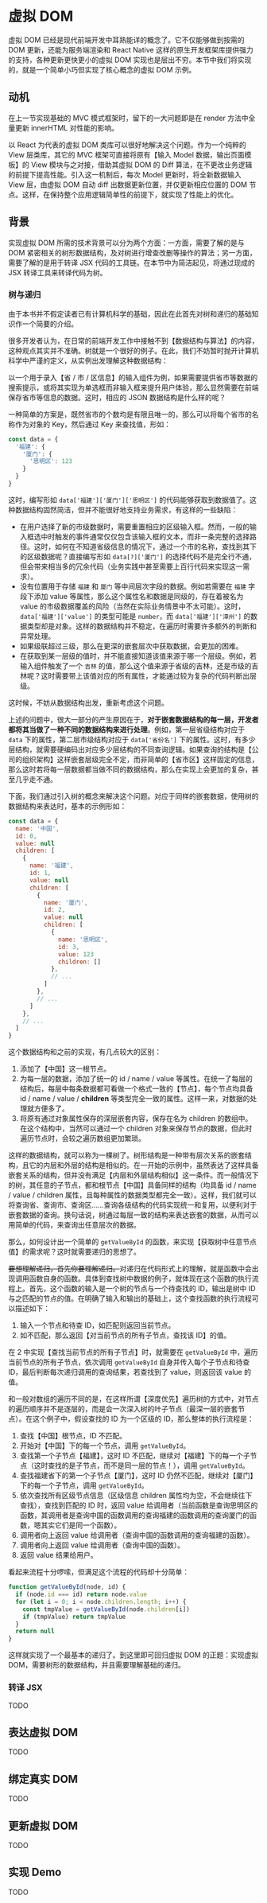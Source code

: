 # 虚拟 DOM
虚拟 DOM 已经是现代前端开发中耳熟能详的概念了。它不仅能够做到按需的 DOM 更新，还能为服务端渲染和 React Native 这样的原生开发框架库提供强力的支持，各种更新更快更小的虚拟 DOM 实现也是层出不穷。本节中我们将实现的，就是一个简单小巧但实现了核心概念的虚拟 DOM 示例。


## 动机
在上一节实现基础的 MVC 模式框架时，留下的一大问题即是在 render 方法中全量更新 innerHTML 对性能的影响。

以 React 为代表的虚拟 DOM 类库可以很好地解决这个问题。作为一个纯粹的 View 层类库，其它的 MVC 框架可直接将原有【输入 Model 数据，输出页面模板】的 View 模块与之对接，借助其虚拟 DOM 的 Diff 算法，在不更改业务逻辑的前提下提高性能。引入这一机制后，每次 Model 更新时，将全新数据输入 View 层，由虚拟 DOM 自动 diff 出数据更新位置，并仅更新相应位置的 DOM 节点。这样，在保持整个应用逻辑简单性的前提下，就实现了性能上的优化。

## 背景
实现虚拟 DOM 所需的技术背景可以分为两个方面：一方面，需要了解的是与 DOM 紧密相关的树形数据结构，及对树进行增查改删等操作的算法；另一方面，需要了解的是用于转译 JSX 代码的工具链。在本节中为简洁起见，将通过现成的 JSX 转译工具来转译代码为树。

### 树与递归
由于本书并不假定读者已有计算机科学的基础，因此在此首先对树和递归的基础知识作一个简要的介绍。

很多开发者认为，在日常的前端开发工作中接触不到【数据结构与算法】的内容，这种观点其实并不准确。树就是一个很好的例子。在此，我们不妨暂时抛开计算机科学中严谨的定义，从实例出发理解这种数据结构：

以一个用于录入【省 / 市 / 区信息】的输入组件为例，如果需要提供省市等数据的搜索提示，或将其实现为单选框而非输入框来提升用户体验，那么显然需要在前端保存省市等信息的数据。这时，相应的 JSON 数据结构是什么样的呢？

一种简单的方案是，既然省市的个数均是有限且唯一的，那么可以将每个省市的名称作为对象的 Key，然后通过 Key 来查找值，形如：

``` js
const data = {
  '福建': {
    '厦门': {
      '思明区': 123
    }
  }
}
```

这时，编写形如 `data['福建']['厦门']['思明区']` 的代码能够获取到数据值了。这种数据结构固然简洁，但并不能很好地支持业务需求，有这样的一些缺陷：

* 在用户选择了新的市级数据时，需要重置相应的区级输入框。然而，一般的输入框选中时触发的事件通常仅仅包含该输入框的文本，而非一条完整的选择路径。这时，如何在不知道省级信息的情况下，通过一个市的名称，查找到其下的区级数据呢？直接编写形如 `data[?]['厦门']` 的选择代码不是完全行不通，但会带来相当多的冗余代码（业务实践中甚至需要上百行代码来实现这一需求）。
* 没有位置用于存储 `福建` 和 `厦门` 等中间层次字段的数据。例如若需要在 `福建` 字段下添加 value 等属性，那么这个属性名和数据是同级的，存在着被名为 value 的市级数据覆盖的风险（当然在实际业务情景中不太可能）。这时，`data['福建']['value']` 的类型可能是 `number`，而 `data['福建']['漳州']` 的数据类型却是对象。这样的数据结构并不稳定，在遍历时需要许多额外的判断和异常处理。
* 如果级联超过三级，那么在更深的嵌套层次中获取数据，会更加的困难。
* 在获取到某一层级的值时，并不能直接知道该值来源于哪一个层级。例如，若输入组件触发了一个 `吉林` 的值，那么这个值来源于省级的吉林，还是市级的吉林呢？这时需要带上该值对应的所有属性，才能通过较为复杂的代码判断出层级。

这时候，不妨从数据结构出发，重新考虑这个问题。

上述的问题中，很大一部分的产生原因在于，**对于嵌套数据结构的每一层，开发者都将其当做了一种不同的数据结构来进行处理**。例如，第一层省级结构对应于 `data` 下的属性，第二层市级结构对应于 `data['省份名']` 下的属性。这时，有多少层结构，就需要硬编码出对应多少层结构的不同查询逻辑。如果查询的结构是【公司的组织架构】这样嵌套层级完全不定，而非简单的【省市区】这样固定的信息，那么这时若将每一层数据都当做不同的数据结构，那么在实现上会更加的复杂，甚至几乎走不通。

下面，我们通过引入树的概念来解决这个问题。对应于同样的嵌套数据，使用树的数据结构来表达时，基本的示例形如：

``` js
const data = {
  name: '中国',
  id: 0,
  value: null
  children: [
    {
      name: '福建',
      id: 1,
      value: null
      children: [
        {
          name: '厦门',
          id: 2,
          value: null
          children: [
            {
              name: '思明区',
              id: 3,
              value: 123
              children: []
            },
            // ...
          ]
        },
        // ...
      ]
    },
    // ...
  ]
}
```

这个数据结构和之前的实现，有几点较大的区别：

1. 添加了【中国】这一根节点。
2. 为每一层的数据，添加了统一的 id / name / value 等属性。在统一了每层的结构后，每层中每条数据都可看做一个格式一致的【节点】，每个节点均具备 id / name / value / **children** 等类型完全一致的属性。这样一来，对数据的处理就方便多了。
3. 将原有通过对象属性保存的深层嵌套内容，保存在名为 children 的数组中。在这个结构中，当然可以通过一个 children 对象来保存节点的数据，但此时遍历节点时，会较之遍历数组更加繁琐。

这样的数据结构，就可以称为一棵树了。树形结构是一种带有层次关系的嵌套结构，且它的内层和外层的结构是相似的。在一开始的示例中，虽然表达了这样具备嵌套关系的结构，但并没有满足【内层和外层结构相似】这一条件。而一般情况下的树，其任意的子节点，都和根节点【中国】具备同样的结构（均具备 id / name / value / children 属性，且每种属性的数据类型都完全一致）。这样，我们就可以将查询省、查询市、查询区……查询各级结构的代码实现统一和复用，以便利对于嵌套数据的查询。换句话说，树通过每层一致的结构来表达嵌套的数据，从而可以用简单的代码，来查询出任意层次的数据。

那么，如何设计出一个简单的 `getValueById` 的函数，来实现【获取树中任意节点值】的需求呢？这时就需要递归的思想了。

<del>要想理解递归，首先你要理解递归。</del>对递归在代码形式上的理解，就是函数中会出现调用函数自身的函数。具体到查找树中数据的例子，就体现在这个函数的执行流程上。首先，这个函数的输入是一个树的节点与一个待查找的 ID，输出是树中 ID 与之匹配的节点的值。在明确了输入和输出的基础上，这个查找函数的执行流程可以描述如下：

1. 输入一个节点和待查 ID，如匹配则返回当前节点。
2. 如不匹配，那么返回【对当前节点的所有子节点，查找该 ID】的值。

在 2 中实现【查找当前节点的所有子节点】时，就需要在 `getValueById` 中，遍历当前节点的所有子节点，依次调用 `getValueById` 自身并传入每个子节点和待查 ID，最后判断每次递归调用的查询结果，若查找到了 value，则返回该 value 的值。

和一般对数组的遍历不同的是，在这样所谓【深度优先】遍历树的方式中，对节点的遍历顺序并不是逐层的，而是会一次深入树的叶子节点（最深一层的嵌套节点）。在这个例子中，假设查找的 ID 为一个区级的 ID，那么整体的执行流程是：

1. 查找【中国】根节点，ID 不匹配。
2. 开始对【中国】下的每一个节点，调用 `getValueById`。
3. 查找第一个子节点【福建】，这时 ID 不匹配，继续对【福建】下的每一个子节点（这时查找的是子节点，而不是同一层的节点！），调用 `getValueById`。
4. 查找福建省下的第一个子节点【厦门】，这时 ID 仍然不匹配，继续对【厦门】下的每一个子节点，调用 `getValueById`。
5. 依次查找所有区级节点信息（区级信息 children 属性均为空，不会继续往下查找），查找到匹配的 ID 时，返回 value 给调用者（当前函数是查询思明区的函数，其调用者是查询中国的函数调用的查询福建的函数调用的查询厦门的函数，嗯其实它们是同一个函数）。
6. 调用者向上返回 value 给调用者（查询中国的函数调用的查询福建的函数）。
7. 调用者向上返回 value 给调用者（查询中国的函数）。
8. 返回 value 结果给用户。

看起来流程十分啰嗦，但满足这个流程的代码却十分简单：

``` js
function getValueById(node, id) {
  if (node.id === id) return node.value
  for (let i = 0; i < node.children.length; i++) {
    const tmpValue = getValueById(node.children[i])
    if (tmpValue) return tmpValue
  }
  return null
}
```

这样就实现了一个最基本的递归了。到这里即可回归虚拟 DOM 的正题：实现虚拟 DOM，需要树形的数据结构，并且需要理解基础的递归。

### 转译 JSX
TODO

## 表达虚拟 DOM
TODO

## 绑定真实 DOM
TODO

## 更新虚拟 DOM
TODO

## 实现 Demo
TODO
